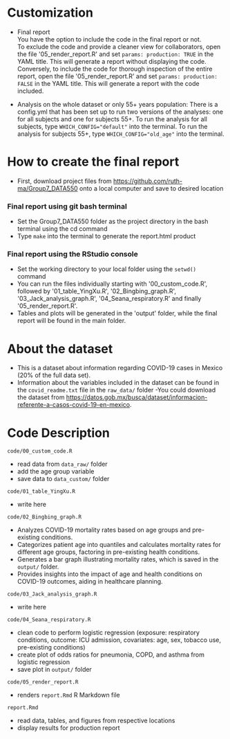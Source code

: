 # Customization

- Final report\
You have the option to include the code in the final report or not.\
To exclude the code and provide a cleaner view for collaborators, open the file '05_render_report.R' and set `params: production: TRUE` in the YAML title. This will generate a report without displaying the code.\
Conversely, to include the code for thorough inspection of the entire report, open the file '05_render_report.R' and set `params: production: FALSE` in the YAML title. This will generate a report with the code included.

- Analysis on the whole dataset or only 55+ years population:
There is a config.yml that has been set up to run two versions of the analyses: one for all subjects and one for subjects 55+. To run the analysis for all subjects, type `WHICH_CONFIG="default"` into the terminal. To run the analysis for subjects 55+, type `WHICH_CONFIG="old_age"` into the terminal.

# How to create the final report

- First, download project files from https://github.com/ruth-ma/Group7_DATA550 onto a local computer and save to desired location

### Final report using git bash terminal

- Set the Group7_DATA550 folder as the project directory in the bash terminal using the cd command
- Type `make` into the terminal to generate the report.html product

### Final report using the RStudio console

- Set the working directory to your local folder using the `setwd()` command
- You can run the files individually starting with '00_custom_code.R', followed by '01_table_YingXu.R', '02_Bingbing_graph.R', '03_Jack_analysis_graph.R', '04_Seana_respiratory.R' and finally '05_render_report.R'.
- Tables and plots will be generated in the 'output' folder, while the final report will be found in the main folder.

# About the dataset

- This is a dataset about information regarding COVID-19 cases in Mexico (20% of the full data set).
- Information about the variables included in the dataset can be found in the `covid_readme.txt` file in the `raw_data/` folder
-You could download the dataset from https://datos.gob.mx/busca/dataset/informacion-referente-a-casos-covid-19-en-mexico.

# Code Description
`code/00_custom_code.R`
- read data from `data_raw/` folder
- add the age group variable
- save data to `data_custom/` folder

`code/01_table_YingXu.R`
- write here

`code/02_Bingbing_graph.R`
-  Analyzes COVID-19 mortality rates based on age groups and pre-existing conditions.
- Categorizes patient age into quantiles and calculates mortality rates for different age groups, factoring in pre-existing health conditions.
- Generates a bar graph illustrating mortality rates, which is saved in the `output/` folder.
- Provides insights into the impact of age and health conditions on COVID-19 outcomes, aiding in healthcare planning.

`code/03_Jack_analysis_graph.R`
- write here

`code/04_Seana_respiratory.R`
- clean code to perform logistic regression (exposure: respiratory conditions, outcome: ICU admission, covariates: age, sex, tobacco use, pre-existing conditions)
- create plot of odds ratios for pneumonia, COPD, and asthma from logistic regression
- save plot in `output/` folder

`code/05_render_report.R`
- renders `report.Rmd` R Markdown file

`report.Rmd`
- read data, tables, and figures from respective locations
- display results for production report
